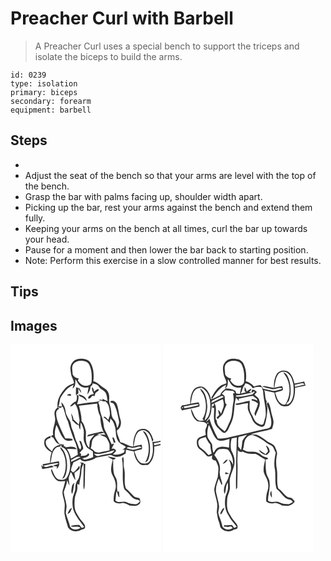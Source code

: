 # Preacher Curl with Barbell
> A Preacher Curl uses a special bench to support the triceps and isolate the biceps to build the arms.

``` 
id: 0239 
type: isolation 
primary: biceps 
secondary: forearm 
equipment: barbell 
``` 

## Steps

 - &nbsp;
 - Adjust the seat of the bench so that your arms are level with the top of the bench.
 - Grasp the bar with palms facing up, shoulder width apart.
 - Picking up the bar, rest your arms against the bench and extend them fully.
 - Keeping your arms on the bench at all times, curl the bar up towards your head.
 - Pause for a moment and then lower the bar back to starting position.
 - Note: Perform this exercise in a slow controlled manner for best results.

## Tips


## Images

<svg width="240" height="250pt" viewBox="0 0 180 250" xmlns="http://www.w3.org/2000/svg">
  <g fill="#FFF">
    <path d="M0 0h180v115.45c-3.16.87-6.41 1.45-9.7 1.4.89 7.74 1.44 16.53-3.34 23.2-2.04 3.14-6.34 3.11-9.59 2.41-5.38-2.66-6.71-9.14-8.68-14.25 2.81-1.1 5.74-1.93 8.74-2.35.91-1.81.4-3.74-.1-5.58-3.2.59-6.39 1.23-9.57 1.91 1.28-6 1.21-12.98 5.84-17.61 2.77-2.11 7.27-2.68 10.02-.23 3.95 2.88 5.48 7.79 6.46 12.36l1.41-2.07c-1.75-5-3.79-11.01-9.26-12.98-3.81-.92-8.7-.18-11 3.34-3.16 5.27-4.34 11.51-3.95 17.6-5.74-.39-10.13-4.51-15.69-5.4-.85-4.85-4.19-9.13-3.85-14.18 4.79-2.61 5.79-8.91 3.99-13.68-1.96-6.09-1.91-12.71-4.56-18.58-1.29-2.27-4.53-4.43-7.02-2.68-1.35 2.08 2.83 1.65 3.67 3.07 3.67 6.03 4.74 13.2 6.24 19.99.91 3.23-.59 6.4-1.88 9.28-1.11-3.57-1.33-7.68-4.15-10.45-2.7-2.62-2.88-6.54-3.2-10.05-.33-5.07-3.21-9.75-2.38-14.94.58-4.77-1.36-10.25-5.84-12.51-4.62-2.53-7.86-7.18-13.23-8.36.95-7.62.51-15.93-3.69-22.58-3.07-4.41-8.94-4.76-13.8-4.29-4.72.32-8.71 4.24-9.7 8.77-.77 2.99.03 6.06.42 9.03.45 4.07 3.43 7.34 3.55 11.49-3.6 1.37-7.45 2.63-10.11 5.58-5.67 6.32-10.78 14.29-9.56 23.2-1.54 1.72-3.27 3.5-3.65 5.89-.33 2.8.62 5.54.77 8.32.15 6.46-3.92 12.41-2.38 18.91-.55.33-1.65.97-2.2 1.29.02.33.05.98.06 1.3 2.78.17 3.42 3.21 4.89 5.03 1.12 2.27 3.56 3.23 5.67 4.33-4.46.66-8.65 3.45-9.74 8.05-2.98-3.07-7.51-5.63-7.55-10.45-.64-3.32 2.62-5.3 5.44-5.75.18-.94.35-1.87.52-2.81-3.3 1.39-8.16 3.09-7.73 7.58-.93 5.93 4.17 9.89 8.75 12.44-1.3 4.05-2.04 8.29-1.76 12.56-2.94.69-5.9 1.36-8.93 1.56.11 1.13.23 2.26.35 3.39-.76-.88-1.51-1.77-2.29-2.63.47 1.7.96 3.42 1.46 5.12 4.62-.63 9.17-1.64 13.75-2.46-.75-.57-1.5-1.13-2.26-1.69-3.26.07-7.77 3.63-10.21.21 5.46-1.29 10.98-2.53 16.54-3.22.6.17 1.79.5 2.39.67-2.45.97-5 1.63-7.53 2.35 1.59.63 3.28.94 4.98 1.09-.13.7-.4 2.11-.53 2.81 2.95-2.09 4.12-5.85 2.61-9.15-3.27.54-6.52 1.19-9.76 1.93 1.26-5.84 1.07-12.69 5.6-17.22 1.52-1.91 4.1-1.97 6.29-2.45.07-.46.21-1.38.27-1.84.71-.22 2.13-.65 2.84-.87-1.45.03-2.9.07-4.34.11-1.89-2.83-3.97-5.59-5.31-8.73-.92-4.88.01-9.85 1.61-14.48 3.28 5.59 4.64 12.45 9.39 17.07 2.67 2.78 6.94 2.24 10.25 1.15-.23-.37-.71-1.1-.95-1.47-2.56-.87-5.36-.37-8.02-.59-2.98-5.56-5.57-11.32-7.96-17.16-1.64-4.33-3.18-8.87-3.01-13.56.1-2.57 2.39-4.06 4.01-5.7l-2.08-.27c.37-.36.73-.72 1.1-1.08 1.28 2.5 3.28.16 4.89-.29 2.57 5.74 3.16 12.15 6.27 17.68 1.77 7.34 4.39 14.45 6.97 21.56 3.06 5.61 4.69 11.92 4.79 18.32-2.69 1.63-5.45 3.15-8.19 4.7-.87-4.11-2.34-8.09-4.85-11.49 3.93-.15 7.86.13 11.79.17-3.06-4.45-9.09-2.53-13.54-2.15-.1-.32-.31-.96-.41-1.28-1.43.77-2.15-.04-1.4-2.19l-3.44.53c.19.87.4 1.75.61 2.62 5.7 1.46 8.1 7.66 9.34 12.81 1.64 7.64 1.45 16.25-2.66 23.11-2.06 3.86-7.1 3.82-10.77 2.79-4.66-2.58-5.66-8.23-7.97-12.58-1.04 1.58-.09 3.54.42 5.14 1.55 3.77 3.83 7.67 7.58 9.58 2.74.67 5.6.07 8.38.01-.73 3.69-1.8 7.29-2.88 10.88-1.45 5.15 1.44 10.09 2.09 15.13.98 4.99-1.1 10.07.28 15.01.69 4.88 2.6 9.45 3.78 14.21 3.21 5.53 11.18 6.35 16.32 3.12 1.45-.64 3.98-.66 4.2-2.68.6-2.77-1.69-4.88-3.19-6.89-2.93-3.19-5.07-6.97-7.22-10.7-2.72-4.85-2.32-10.68-2.02-16.04.11-3.28 1.42-6.3 2.44-9.37 1.08-3.02.77-6.27.72-9.41.59.32 1.76.97 2.34 1.3.28-5.57 2.59-10.81 2.54-16.42-.14-3.63 1.79-6.8 2.9-10.13-1.69-.2-3.38-.41-5.07-.63.7.49 1.41.98 2.12 1.48-2.32 5.97-.81 12.59-3.46 18.48-2.44 3.07-3.87 6.84-3.69 10.8.13 3.99-2.13 7.42-2.97 11.21-.89 5.21-.71 10.65.79 15.74 2.73 7.53 8.07 13.59 12.78 19.91-1.01.39-2.02.77-3.02 1.16-.92-1.19-1.74-2.46-2.83-3.49-3.48.11-7.32-.28-10.4 1.63 3.85 1.42 8.28-.68 11.79 1.68-3.62 2.93-9.93 2.88-12.48-1.37-1.18-5.65-3.92-10.83-5.15-16.46.21-3.38 1.35-6.74.67-10.13-.62-5.07-2.77-9.83-3.13-14.93 1.61-4.6 3.59-9.1 4.2-14.01.82 2.21 1.61 4.44 2.69 6.54-.17-3.15-.92-6.25-.91-9.42.51-2.49 1.6-4.81 2.51-7.16 2.3 3.01 2.88 7.03 5.61 9.74-.54-2.9-1.1-5.79-1.33-8.73 2.22-2.09 6.46-3.45 6.4-6.92-.18-.32-.54-.97-.72-1.29-2.17 2.85-3.94 6.17-7.31 7.81-.85-.85-1.69-1.69-2.54-2.52.53-3.36 1.76-6.51 3.07-9.63 2.7-1.32 5.38-2.69 8.1-4 1.51 2.4 4.7 3.24 7.36 2.68 4.09-.91 8.25-1.99 11.72-4.44 5.29-.85 10.54-1.88 15.79-2.92 3.11-1.08 5.33 2.49 8.43 2.02 4.19.49 7.72-1.98 11.23-3.83.11-1.57.22-3.15.35-4.71 3.17.68 6.33 1.4 9.5 2.11.5 5.97 3 12.12 8.04 15.64 2.69 1.36 5.83.46 8.71.59 6.9-5.07 7.97-14.22 7.7-22.15 2.51-.52 5.02-1.04 7.5-1.7V250H0V0m158.74 103.83c1.62 2.91 3.89 5.45 4.96 8.65 3.4 9.38 3.07 20.38-2.15 29.05 4.08-1.26 4.64-5.96 5.4-9.51 1.25-8.42.43-17.52-3.94-24.97-.87-1.7-2.36-2.91-4.27-3.22m-99.13 19.39c.09 2.74 2.58 4.41 3.59 6.8 4.45 9.85 4.29 21.83-1.22 31.25 1.32-.71 2.9-1.35 3.38-2.93 2.89-6.71 3.1-14.34 1.78-21.44-1.21-5.05-2.73-10.85-7.53-13.68m56.82 10.95c1.77 1.82 4.3 2.48 6.28 4-1.4 6.1-3.63 13.14-.19 18.97 3.03 5.33 5.07 11.83 3.04 17.88-1.44 4.28-2.02 8.77-1.66 13.28 2.48 2.38 5.91 2.76 9.17 2.11 3.69-.89 6.83 1.42 9.97 2.94 3.54-.33 7.38 1.49 10.47-1.07 3.14-1.32 2.54-5.38 1.27-7.86-2.53-.74-5.43-.77-7.34-2.85-3.03-2.91-5.67-6.22-8.96-8.86-2.3-5.98-1.09-12.49-1.4-18.72.09-4.02-1.78-7.86-1.27-11.9.27-2.37-.02-4.75-.44-7.09-3.11 1.7-.48 5.29-.87 7.99.81 9.69-.83 19.6 1.6 29.1.31 1.97 2.24 2.95 3.48 4.3 3.72 3.22 6.08 8.59 11.36 9.53 1.44.44 5.06.58 3.95 2.92-1.36 1.28-2.84 2.95-4.89 2.85-3.54-.3-7.17-.54-10.33-2.32-4.32-2.37-10.03 1.64-13.75-2.08.26-3.77.69-7.53 1.16-11.28 1.85 2.23 1.44 5.55 3.76 7.46-.25-2.47-.56-4.93-.69-7.41l-1.5.87c-1.45-3.84-.29-8.01-.82-11.99-.05-3.11-1.91-5.69-3.2-8.37-1.85-5.91-1.18-12.17-1.5-18.26 1.09-.52 3.12-.33 2.78-2.1-3.13-.8-6.3-1.49-9.48-2.04m-28.79 8.92c.54 7.32-.24 14.65-.1 21.98.05 3.02-.49 6.14.56 9.05.69-1.99.98-4.09 1.02-6.2.23-8.22.28-16.45.6-24.67l-2.08-.16m-13.99 27.7c-.37 2.8-1.43 6.05.44 8.55 1.57-4.3 1.55-8.95 2.57-13.39-1.59 1.18-2.82 2.81-3.01 4.84m-5.35 32.35c3.72-.14 4.14-4.42 5.51-7.07-3.31.72-3.9 4.61-5.51 7.07z"/>
    <path d="M75.42 23.4c3.83-4.5 10.58-4.65 15.73-2.64 3.22 1.51 4.19 5.18 5.15 8.3 1.34 5.16 1.35 10.59.97 15.88-.5 4.21-5.77 5.23-9.17 4.32-3.26-.93-5.67-3.51-7.36-6.33l1.29-2.13c-3.23-.18-5.91-1.98-7.42-4.81-.01-4.19-1.81-8.8.81-12.59z"/>
    <path d="M77.8 41.72c2.38 2.5 3.18 6.3 6.25 8.18 2.81 2.02 6.4 2.27 9.7 1.55-.54 2.85-1.24 5.69-1.4 8.6 2.11-2.88 3.52-6.23 3.79-9.82.47-.31 1.42-.92 1.89-1.23.13-.56.41-1.66.55-2.22 2.87.54 5.98 1.28 7.65 3.94 2.01 3.48 6.78 4.07 8.3 7.92 1.42 2.87 1.32 6.2 2.02 9.27a53.66 53.66 0 0 0-3.76-1.6c-.95-.24-1.7-.76-2.27-1.54l.04 1.97c-1.56-.3-3.12-.59-4.68-.87l2.04 1.02c-3.27 2.25-7.32 1.95-11.05 2.53-5.73.46-11.35 1.82-17.08 2.33 1.09-3.35 2.23-6.75 1.8-10.33-.59-.31-1.75-.91-2.34-1.21.75 2.71.59 5.48-.6 8.03-3.03 1.09-5.46 3.29-7.26 5.91 2.51.57 4.04-1.78 5.79-3.04 4.47 5.36 4.23 12.46 5.6 18.9.3 2.08-.5 4.12-.8 6.15-2-2.19-4.16-4.22-6.34-6.22-.5-2.61-1.21-5.26-3.02-7.29.85 2.91 1.34 5.9 1.64 8.92 2.75 1.4 4.19 5.3 7.65 4.95.27 1.98.55 4.03 1.7 5.73.36-2.89.19-5.81.53-8.7 1.83 2.46 2.62 5.48 3.53 8.36.99 4.64-.59 9.47.49 14.12 1 2.77 2.09 5.64 3.95 7.95 2.14 1.58 4.51 2.83 6.69 4.35-.02 2.24.33 4.46.47 6.69-3.15 1.5-6.53 2.51-9.94 3.2-1.24-.19-2.28-1.11-3.42-1.59 3.12-.81 6.74-1.42 8.65-4.34l-1.32-1.92c-1.66 3.54-5.73 3.25-9.05 3.32 1.14-2.16.67-3.25-1.42-3.26 1.35-1.82 2.95-3.43 4.47-5.1.19-2.53-1.09-4.92-1.81-7.29-.29-1.42-1.32-2.33-2.8-2.53.45 3.42 3.76 7.37 1.14 10.55-1.67-1.1-1.93-3.33-2.72-5.02-1.14-3.76-3.33-7.13-4.08-11.02-.67-3.12-1.9-6.08-3.17-8.99-1.45-3.01-.88-6.6-2.6-9.51-2.11-3.64-4.73-7.27-5.15-11.58-.43-3.99-2.15-7.91-5.08-10.69.25 1.73.57 3.45.95 5.17-1.47-.13-2.94-.22-4.41-.27 1.29-3.16 1.46-6.6 2.26-9.86 3.94-6.4 8.6-12.97 15.85-15.83-.42 1.49-.82 2.98-1.17 4.48 3.91-2.44 3.42-7.23 3.35-11.22m.79 9.72c.16 3.06-.36 6.1-.05 9.16 1-.7 1.98-1.45 2.96-2.18-.08-1.9-.17-3.79-.24-5.69 1.13 1.88 2.27 3.77 3.69 5.44-.15-2.1-1.2-3.9-2.33-5.61-1.35-.36-2.69-.73-4.03-1.12m19.33-.3c-.64 3.05.62 5.77 2.17 8.28-2.97.08-7.14 1.88-6.86 5.3 2.34.95 3.67-1.95 5.01-3.28.65.13 1.97.39 2.63.52.63-1.61.54-3.79 2.2-4.76 1.07-1.05 3.91-1.8 2.41-3.67-2.08.25-3.6 1.78-5.17 3.01-.37-1.98-.63-4.11-2.39-5.4m-30.03 10c1.59.19 3.19.36 4.79.52-.07-.51-.22-1.54-.3-2.05-1.75-.19-3.54-.22-4.49 1.53m13.25-1.31c.92 1.41 2.13 2.57 3.79 3 2.74.85 4.47 3.27 6.62 5.02-.54-5.14-5.93-7.36-10.41-8.02z"/>
    <path d="M105.31 69.35c1.22-.7 2.46-2.75 4.05-1.78 1.33.95 2.83.82 4.36.57 4.44 3.03 5.18 9.04 5.53 14 .44 2.82-.95 5.47-1.83 8.08-1.83-.89-3.82-5.38-5.99-2.94 2.94 1.84 5.46 4.24 7.66 6.91.23-1.71.45-3.41.7-5.12 3.67 2.15 4.47 6.47 5.79 10.17 1.23 5.34.3 11.17 3.31 16.05 1.71 4.18 6.74 4.6 9.56 7.7-.62.57-1.87 1.71-2.49 2.29-.68.33-1.35.67-2.02 1l3-.04c-.12.78-.37 2.33-.49 3.11-4.05 2.15-8.91 3.75-13.48 2.38 1.14-1.47 3.06-2.43 3.77-4.2-1.05-2.04-3.17-3.33-5.44-2.23.79-2.24 1.92-4.33 3.14-6.36-.77.21-2.3.63-3.06.84-2.43-5.47-4.8-10.99-7.65-16.26-2.21-3.89-1.71-8.48-2.9-12.66-.95-4.73-3.49-9.06-3.66-13.96-.07-2.62-.86-5.15-1.86-7.55m16.95 42.85c.4 1.95 1.15 3.81 1.78 5.7.48-.07 1.44-.22 1.92-.29-.35-1.27-.67-2.56-1.14-3.78-.32-.86-1.68-3.76-2.56-1.63z"/>
    <path d="M82.08 73.51c7.31-.77 14.59-1.83 21.9-2.58.32 5.31 1.19 10.61 3.69 15.37.49 7.71 1.3 15.82 6.33 22.09-2.32-.45-4.68-.49-7.03-.3 2.57 1.55 5.75 1.99 8.1 3.88 1.43 2.18 2.6 4.54 3.58 6.95.52 2.61.01 5.32.24 7.97-3.98 1-8.07 1.44-12 2.66-1.94.65-3.85-.37-5.68-.87-1.2-1.83-3.09-2.95-4.93-4.03 1.06-2.9 1.07-6.01 1.64-9 1.55-3.82 5.01-6.85 9.23-7.21-1.1-.34-2.19-.67-3.28-1.01 2.84-.36 5.66-.89 8.45-1.55-1.25-1.21-2.69-1.59-4.31-1.11-4.93 1.23-9.98 2.06-14.8 3.67-.34.51-1.02 1.53-1.36 2.05 3.08-.52 6.13-1.31 9.08-2.37-2.14 2.47-4.59 4.85-5.77 7.95-.34 2.6-.39 5.23-.67 7.83-5.61-5.16-3.67-13.1-3.97-19.81-1.18-4.28-2.2-8.91-5.31-12.27.27-6.27-1.63-12.31-3.13-18.31zM172.15 118.56c2.63-.54 5.26-1.07 7.85-1.77v2.37c-2.54.65-5.1 1.2-7.65 1.78l-.2-2.38zM148.1 123.8c3.05-.12 6.92-3.1 9.32-.11-3.43 1.15-6.93 2.15-10.52 2.63-2.57-.33-5.03-1.17-7.51-1.88 2.18-2.89 5.86.53 8.71-.64zM100.15 130.89c8.39 1.72 16.52-2.18 24.57-3.99-1.04 1.35-1.97 3.17-3.8 3.56-4.78 1.28-9.81 1.43-14.5 3.09-2.44.95-5.01-.56-6.27-2.66zM72.97 138.47c3.49-1.41 7.16-5.31 11.08-3.3-3.77 1.97-7.54 3.93-11.41 5.68.08-.59.25-1.79.33-2.38zM73.24 142.31c.62.51.62.51 0 0z"/>
  </g>
  <g fill="#333">
    <path d="M72.19 26.01c.99-4.53 4.98-8.45 9.7-8.77 4.86-.47 10.73-.12 13.8 4.29 4.2 6.65 4.64 14.96 3.69 22.58 5.37 1.18 8.61 5.83 13.23 8.36 4.48 2.26 6.42 7.74 5.84 12.51-.83 5.19 2.05 9.87 2.38 14.94.32 3.51.5 7.43 3.2 10.05 2.82 2.77 3.04 6.88 4.15 10.45 1.29-2.88 2.79-6.05 1.88-9.28-1.5-6.79-2.57-13.96-6.24-19.99-.84-1.42-5.02-.99-3.67-3.07 2.49-1.75 5.73.41 7.02 2.68 2.65 5.87 2.6 12.49 4.56 18.58 1.8 4.77.8 11.07-3.99 13.68-.34 5.05 3 9.33 3.85 14.18 5.56.89 9.95 5.01 15.69 5.4-.39-6.09.79-12.33 3.95-17.6 2.3-3.52 7.19-4.26 11-3.34 5.47 1.97 7.51 7.98 9.26 12.98l-1.41 2.07c-.98-4.57-2.51-9.48-6.46-12.36-2.75-2.45-7.25-1.88-10.02.23-4.63 4.63-4.56 11.61-5.84 17.61 3.18-.68 6.37-1.32 9.57-1.91.5 1.84 1.01 3.77.1 5.58-3 .42-5.93 1.25-8.74 2.35 1.97 5.11 3.3 11.59 8.68 14.25 3.25.7 7.55.73 9.59-2.41 4.78-6.67 4.23-15.46 3.34-23.2 3.29.05 6.54-.53 9.7-1.4v1.34c-2.59.7-5.22 1.23-7.85 1.77l.2 2.38c2.55-.58 5.11-1.13 7.65-1.78v1.56c-2.48.66-4.99 1.18-7.5 1.7.27 7.93-.8 17.08-7.7 22.15-2.88-.13-6.02.77-8.71-.59-5.04-3.52-7.54-9.67-8.04-15.64-3.17-.71-6.33-1.43-9.5-2.11-.13 1.56-.24 3.14-.35 4.71-3.51 1.85-7.04 4.32-11.23 3.83-3.1.47-5.32-3.1-8.43-2.02-5.25 1.04-10.5 2.07-15.79 2.92-3.47 2.45-7.63 3.53-11.72 4.44-2.66.56-5.85-.28-7.36-2.68-2.72 1.31-5.4 2.68-8.1 4-1.31 3.12-2.54 6.27-3.07 9.63.85.83 1.69 1.67 2.54 2.52 3.37-1.64 5.14-4.96 7.31-7.81.18.32.54.97.72 1.29.06 3.47-4.18 4.83-6.4 6.92.23 2.94.79 5.83 1.33 8.73-2.73-2.71-3.31-6.73-5.61-9.74-.91 2.35-2 4.67-2.51 7.16-.01 3.17.74 6.27.91 9.42-1.08-2.1-1.87-4.33-2.69-6.54-.61 4.91-2.59 9.41-4.2 14.01.36 5.1 2.51 9.86 3.13 14.93.68 3.39-.46 6.75-.67 10.13 1.23 5.63 3.97 10.81 5.15 16.46 2.55 4.25 8.86 4.3 12.48 1.37-3.51-2.36-7.94-.26-11.79-1.68 3.08-1.91 6.92-1.52 10.4-1.63 1.09 1.03 1.91 2.3 2.83 3.49 1-.39 2.01-.77 3.02-1.16-4.71-6.32-10.05-12.38-12.78-19.91-1.5-5.09-1.68-10.53-.79-15.74.84-3.79 3.1-7.22 2.97-11.21-.18-3.96 1.25-7.73 3.69-10.8 2.65-5.89 1.14-12.51 3.46-18.48-.71-.5-1.42-.99-2.12-1.48 1.69.22 3.38.43 5.07.63-1.11 3.33-3.04 6.5-2.9 10.13.05 5.61-2.26 10.85-2.54 16.42-.58-.33-1.75-.98-2.34-1.3.05 3.14.36 6.39-.72 9.41-1.02 3.07-2.33 6.09-2.44 9.37-.3 5.36-.7 11.19 2.02 16.04 2.15 3.73 4.29 7.51 7.22 10.7 1.5 2.01 3.79 4.12 3.19 6.89-.22 2.02-2.75 2.04-4.2 2.68-5.14 3.23-13.11 2.41-16.32-3.12-1.18-4.76-3.09-9.33-3.78-14.21-1.38-4.94.7-10.02-.28-15.01-.65-5.04-3.54-9.98-2.09-15.13 1.08-3.59 2.15-7.19 2.88-10.88-2.78.06-5.64.66-8.38-.01-3.75-1.91-6.03-5.81-7.58-9.58-.51-1.6-1.46-3.56-.42-5.14 2.31 4.35 3.31 10 7.97 12.58 3.67 1.03 8.71 1.07 10.77-2.79 4.11-6.86 4.3-15.47 2.66-23.11-1.24-5.15-3.64-11.35-9.34-12.81-.21-.87-.42-1.75-.61-2.62l3.44-.53c-.75 2.15-.03 2.96 1.4 2.19.1.32.31.96.41 1.28 4.45-.38 10.48-2.3 13.54 2.15-3.93-.04-7.86-.32-11.79-.17 2.51 3.4 3.98 7.38 4.85 11.49 2.74-1.55 5.5-3.07 8.19-4.7-.1-6.4-1.73-12.71-4.79-18.32-2.58-7.11-5.2-14.22-6.97-21.56-3.11-5.53-3.7-11.94-6.27-17.68-1.61.45-3.61 2.79-4.89.29-.37.36-.73.72-1.1 1.08l2.08.27c-1.62 1.64-3.91 3.13-4.01 5.7-.17 4.69 1.37 9.23 3.01 13.56 2.39 5.84 4.98 11.6 7.96 17.16 2.66.22 5.46-.28 8.02.59.24.37.72 1.1.95 1.47-3.31 1.09-7.58 1.63-10.25-1.15-4.75-4.62-6.11-11.48-9.39-17.07-1.6 4.63-2.53 9.6-1.61 14.48 1.34 3.14 3.42 5.9 5.31 8.73 1.44-.04 2.89-.08 4.34-.11-.71.22-2.13.65-2.84.87-.06.46-.2 1.38-.27 1.84-2.19.48-4.77.54-6.29 2.45-4.53 4.53-4.34 11.38-5.6 17.22 3.24-.74 6.49-1.39 9.76-1.93 1.51 3.3.34 7.06-2.61 9.15.13-.7.4-2.11.53-2.81-1.7-.15-3.39-.46-4.98-1.09 2.53-.72 5.08-1.38 7.53-2.35-.6-.17-1.79-.5-2.39-.67-5.56.69-11.08 1.93-16.54 3.22 2.44 3.42 6.95-.14 10.21-.21.76.56 1.51 1.12 2.26 1.69-4.58.82-9.13 1.83-13.75 2.46-.5-1.7-.99-3.42-1.46-5.12.78.86 1.53 1.75 2.29 2.63-.12-1.13-.24-2.26-.35-3.39 3.03-.2 5.99-.87 8.93-1.56-.28-4.27.46-8.51 1.76-12.56-4.58-2.55-9.68-6.51-8.75-12.44-.43-4.49 4.43-6.19 7.73-7.58-.17.94-.34 1.87-.52 2.81-2.82.45-6.08 2.43-5.44 5.75.04 4.82 4.57 7.38 7.55 10.45 1.09-4.6 5.28-7.39 9.74-8.05-2.11-1.1-4.55-2.06-5.67-4.33-1.47-1.82-2.11-4.86-4.89-5.03-.01-.32-.04-.97-.06-1.3.55-.32 1.65-.96 2.2-1.29-1.54-6.5 2.53-12.45 2.38-18.91-.15-2.78-1.1-5.52-.77-8.32.38-2.39 2.11-4.17 3.65-5.89-1.22-8.91 3.89-16.88 9.56-23.2 2.66-2.95 6.51-4.21 10.11-5.58-.12-4.15-3.1-7.42-3.55-11.49-.39-2.97-1.19-6.04-.42-9.03m3.23-2.61c-2.62 3.79-.82 8.4-.81 12.59 1.51 2.83 4.19 4.63 7.42 4.81l-1.29 2.13c1.69 2.82 4.1 5.4 7.36 6.33 3.4.91 8.67-.11 9.17-4.32.38-5.29.37-10.72-.97-15.88-.96-3.12-1.93-6.79-5.15-8.3-5.15-2.01-11.9-1.86-15.73 2.64m2.38 18.32c.07 3.99.56 8.78-3.35 11.22.35-1.5.75-2.99 1.17-4.48-7.25 2.86-11.91 9.43-15.85 15.83-.8 3.26-.97 6.7-2.26 9.86 1.47.05 2.94.14 4.41.27-.38-1.72-.7-3.44-.95-5.17 2.93 2.78 4.65 6.7 5.08 10.69.42 4.31 3.04 7.94 5.15 11.58 1.72 2.91 1.15 6.5 2.6 9.51 1.27 2.91 2.5 5.87 3.17 8.99.75 3.89 2.94 7.26 4.08 11.02.79 1.69 1.05 3.92 2.72 5.02 2.62-3.18-.69-7.13-1.14-10.55 1.48.2 2.51 1.11 2.8 2.53.72 2.37 2 4.76 1.81 7.29-1.52 1.67-3.12 3.28-4.47 5.1 2.09.01 2.56 1.1 1.42 3.26 3.32-.07 7.39.22 9.05-3.32l1.32 1.92c-1.91 2.92-5.53 3.53-8.65 4.34 1.14.48 2.18 1.4 3.42 1.59 3.41-.69 6.79-1.7 9.94-3.2-.14-2.23-.49-4.45-.47-6.69-2.18-1.52-4.55-2.77-6.69-4.35-1.86-2.31-2.95-5.18-3.95-7.95-1.08-4.65.5-9.48-.49-14.12-.91-2.88-1.7-5.9-3.53-8.36-.34 2.89-.17 5.81-.53 8.7-1.15-1.7-1.43-3.75-1.7-5.73-3.46.35-4.9-3.55-7.65-4.95-.3-3.02-.79-6.01-1.64-8.92 1.81 2.03 2.52 4.68 3.02 7.29 2.18 2 4.34 4.03 6.34 6.22.3-2.03 1.1-4.07.8-6.15-1.37-6.44-1.13-13.54-5.6-18.9-1.75 1.26-3.28 3.61-5.79 3.04 1.8-2.62 4.23-4.82 7.26-5.91 1.19-2.55 1.35-5.32.6-8.03.59.3 1.75.9 2.34 1.21.43 3.58-.71 6.98-1.8 10.33 5.73-.51 11.35-1.87 17.08-2.33 3.73-.58 7.78-.28 11.05-2.53l-2.04-1.02c1.56.28 3.12.57 4.68.87l-.04-1.97c.57.78 1.32 1.3 2.27 1.54 1.27.48 2.52 1.02 3.76 1.6-.7-3.07-.6-6.4-2.02-9.27-1.52-3.85-6.29-4.44-8.3-7.92-1.67-2.66-4.78-3.4-7.65-3.94-.14.56-.42 1.66-.55 2.22-.47.31-1.42.92-1.89 1.23-.27 3.59-1.68 6.94-3.79 9.82.16-2.91.86-5.75 1.4-8.6-3.3.72-6.89.47-9.7-1.55-3.07-1.88-3.87-5.68-6.25-8.18m27.51 27.63c1 2.4 1.79 4.93 1.86 7.55.17 4.9 2.71 9.23 3.66 13.96 1.19 4.18.69 8.77 2.9 12.66 2.85 5.27 5.22 10.79 7.65 16.26.76-.21 2.29-.63 3.06-.84-1.22 2.03-2.35 4.12-3.14 6.36 2.27-1.1 4.39.19 5.44 2.23-.71 1.77-2.63 2.73-3.77 4.2 4.57 1.37 9.43-.23 13.48-2.38.12-.78.37-2.33.49-3.11l-3 .04c.67-.33 1.34-.67 2.02-1 .62-.58 1.87-1.72 2.49-2.29-2.82-3.1-7.85-3.52-9.56-7.7-3.01-4.88-2.08-10.71-3.31-16.05-1.32-3.7-2.12-8.02-5.79-10.17-.25 1.71-.47 3.41-.7 5.12-2.2-2.67-4.72-5.07-7.66-6.91 2.17-2.44 4.16 2.05 5.99 2.94.88-2.61 2.27-5.26 1.83-8.08-.35-4.96-1.09-10.97-5.53-14-1.53.25-3.03.38-4.36-.57-1.59-.97-2.83 1.08-4.05 1.78m-23.23 4.16c1.5 6 3.4 12.04 3.13 18.31 3.11 3.36 4.13 7.99 5.31 12.27.3 6.71-1.64 14.65 3.97 19.81.28-2.6.33-5.23.67-7.83 1.18-3.1 3.63-5.48 5.77-7.95-2.95 1.06-6 1.85-9.08 2.37.34-.52 1.02-1.54 1.36-2.05 4.82-1.61 9.87-2.44 14.8-3.67 1.62-.48 3.06-.1 4.31 1.11-2.79.66-5.61 1.19-8.45 1.55 1.09.34 2.18.67 3.28 1.01-4.22.36-7.68 3.39-9.23 7.21-.57 2.99-.58 6.1-1.64 9 1.84 1.08 3.73 2.2 4.93 4.03 1.83.5 3.74 1.52 5.68.87 3.93-1.22 8.02-1.66 12-2.66-.23-2.65.28-5.36-.24-7.97-.98-2.41-2.15-4.77-3.58-6.95-2.35-1.89-5.53-2.33-8.1-3.88 2.35-.19 4.71-.15 7.03.3-5.03-6.27-5.84-14.38-6.33-22.09-2.5-4.76-3.37-10.06-3.69-15.37-7.31.75-14.59 1.81-21.9 2.58m66.02 50.29c-2.85 1.17-6.53-2.25-8.71.64 2.48.71 4.94 1.55 7.51 1.88 3.59-.48 7.09-1.48 10.52-2.63-2.4-2.99-6.27-.01-9.32.11m-47.95 7.09c1.26 2.1 3.83 3.61 6.27 2.66 4.69-1.66 9.72-1.81 14.5-3.09 1.83-.39 2.76-2.21 3.8-3.56-8.05 1.81-16.18 5.71-24.57 3.99m-27.18 7.58c-.08.59-.25 1.79-.33 2.38 3.87-1.75 7.64-3.71 11.41-5.68-3.92-2.01-7.59 1.89-11.08 3.3m.27 3.84c.62.51.62.51 0 0z"/>
    <path d="M78.59 51.44c1.34.39 2.68.76 4.03 1.12 1.13 1.71 2.18 3.51 2.33 5.61-1.42-1.67-2.56-3.56-3.69-5.44.07 1.9.16 3.79.24 5.69-.98.73-1.96 1.48-2.96 2.18-.31-3.06.21-6.1.05-9.16zM97.92 51.14c1.76 1.29 2.02 3.42 2.39 5.4 1.57-1.23 3.09-2.76 5.17-3.01 1.5 1.87-1.34 2.62-2.41 3.67-1.66.97-1.57 3.15-2.2 4.76-.66-.13-1.98-.39-2.63-.52-1.34 1.33-2.67 4.23-5.01 3.28-.28-3.42 3.89-5.22 6.86-5.3-1.55-2.51-2.81-5.23-2.17-8.28zM67.89 61.14c.95-1.75 2.74-1.72 4.49-1.53.08.51.23 1.54.3 2.05-1.6-.16-3.2-.33-4.79-.52zM81.14 59.83c4.48.66 9.87 2.88 10.41 8.02-2.15-1.75-3.88-4.17-6.62-5.02-1.66-.43-2.87-1.59-3.79-3zM158.74 103.83c1.91.31 3.4 1.52 4.27 3.22 4.37 7.45 5.19 16.55 3.94 24.97-.76 3.55-1.32 8.25-5.4 9.51 5.22-8.67 5.55-19.67 2.15-29.05-1.07-3.2-3.34-5.74-4.96-8.65zM122.26 112.2c.88-2.13 2.24.77 2.56 1.63.47 1.22.79 2.51 1.14 3.78-.48.07-1.44.22-1.92.29-.63-1.89-1.38-3.75-1.78-5.7zM59.61 123.22c4.8 2.83 6.32 8.63 7.53 13.68 1.32 7.1 1.11 14.73-1.78 21.44-.48 1.58-2.06 2.22-3.38 2.93 5.51-9.42 5.67-21.4 1.22-31.25-1.01-2.39-3.5-4.06-3.59-6.8zM116.43 134.17c3.18.55 6.35 1.24 9.48 2.04.34 1.77-1.69 1.58-2.78 2.1.32 6.09-.35 12.35 1.5 18.26 1.29 2.68 3.15 5.26 3.2 8.37.53 3.98-.63 8.15.82 11.99l1.5-.87c.13 2.48.44 4.94.69 7.41-2.32-1.91-1.91-5.23-3.76-7.46-.47 3.75-.9 7.51-1.16 11.28 3.72 3.72 9.43-.29 13.75 2.08 3.16 1.78 6.79 2.02 10.33 2.32 2.05.1 3.53-1.57 4.89-2.85 1.11-2.34-2.51-2.48-3.95-2.92-5.28-.94-7.64-6.31-11.36-9.53-1.24-1.35-3.17-2.33-3.48-4.3-2.43-9.5-.79-19.41-1.6-29.1.39-2.7-2.24-6.29.87-7.99.42 2.34.71 4.72.44 7.09-.51 4.04 1.36 7.88 1.27 11.9.31 6.23-.9 12.74 1.4 18.72 3.29 2.64 5.93 5.95 8.96 8.86 1.91 2.08 4.81 2.11 7.34 2.85 1.27 2.48 1.87 6.54-1.27 7.86-3.09 2.56-6.93.74-10.47 1.07-3.14-1.52-6.28-3.83-9.97-2.94-3.26.65-6.69.27-9.17-2.11-.36-4.51.22-9 1.66-13.28 2.03-6.05-.01-12.55-3.04-17.88-3.44-5.83-1.21-12.87.19-18.97-1.98-1.52-4.51-2.18-6.28-4zM87.64 143.09l2.08.16c-.32 8.22-.37 16.45-.6 24.67-.04 2.11-.33 4.21-1.02 6.2-1.05-2.91-.51-6.03-.56-9.05-.14-7.33.64-14.66.1-21.98zM73.65 170.79c.19-2.03 1.42-3.66 3.01-4.84-1.02 4.44-1 9.09-2.57 13.39-1.87-2.5-.81-5.75-.44-8.55zM68.3 203.14c1.61-2.46 2.2-6.35 5.51-7.07-1.37 2.65-1.79 6.93-5.51 7.07z"/>
  </g>
</svg>

<svg width="240" height="250pt" viewBox="0 0 180 250" xmlns="http://www.w3.org/2000/svg">
  <g fill="#FFF">
    <path d="M0 0h180v250H0V0m74.33 21.48C70.64 25.9 72.05 31.93 73 37.06c.88 3.25 3.34 5.96 3.08 9.5-2.85 1.21-6 1.98-8.37 4.06-4.25 3.45-6.79 8.42-9.64 12.98.02.33.05.98.06 1.31.27-.01.81-.04 1.07-.06 4.46-6.44 8.91-13.55 16.57-16.51l-1.44 4.59c4.11-2.35 3.47-7.28 3.45-11.29 2.41 2.8 3.46 6.83 6.9 8.65 2.71 1.76 6.02 1.7 9.09 1.22-.5 2.6-1.04 5.2-1.56 7.8-1.5-.17-2.99-.37-4.47-.58-.26-1.34-.25-3.08-1.85-3.56-3.17-1.86-6.88-2.45-10.51-2.46-2.54 2.34-5.8 4.38-6.67 7.97-3.77 1.61-7.2 4.07-11.2 5.09-.93-5.76-3.75-11.48-8.85-14.63-4.42-1.82-10.03-.09-12.51 4.06-2.84 4.8-3.76 10.57-3.41 16.09-3.36.66-6.68 1.57-10.12 1.77-.51.98-1.01 1.97-1.51 2.95.55 1.01 1.1 2.03 1.66 3.04 6.86-1.62 13.92-2.51 20.66-4.57 1.21-1.62-.21-3.4-.61-5.04-3.18.56-6.35 1.13-9.54 1.63 1.19-5.39 1.06-11.53 4.87-15.94 1.79-2.52 5.09-2.75 7.81-3.57 7.17 3.64 10.62 11.62 10.78 19.36.33 7.15-.31 15.77-6.74 20.27.88-6.09 3.72-11.88 3.06-18.19-.57-7.25-1.77-16.06-8.45-20.34.49 3.3 3.48 5.37 4.46 8.47 3.4 9 3.7 19.96-1.7 28.26.51.46 1.53 1.37 2.04 1.83-2.81.01-6.1.96-8.36-1.28-4.27-3.22-4.63-9-7.69-13.03.64 5.65 2.79 11.82 7.72 15.1 3.75.76 8.16.07 11.21 2.88 1.13 1.77.01 3.74-.69 5.43-1.37 2.58-.54 5.55-.26 8.28-3.59 1.92-8.94 1.88-10.55 6.29-.6 3.85-.13 8.4 3.31 10.83 2.96 2.04 5.52 4.55 7.85 7.28 1.73 2.39 4.87 1.07 7.03.08-.07 1.32-.3 2.66-.15 3.98.82 1.7 2.85 1.82 4.44 2.29 1.8 3.54 3.77 7.42 3.16 11.51-.32 2.7-.32 5.43-.69 8.12-1.56 4.97-3.66 9.86-4.28 15.06.38 5.79 2.84 11.2 3.55 16.93.46 3.6-.37 7.19-.47 10.78.97 3.44.82 7.14 2.36 10.41 1.04 2.22 1.24 4.69 1.94 7.01 3.31 5.36 11.43 6.64 16.39 2.91 1.59-.36 4.08-.42 4.22-2.56.57-2.98-2.02-5.13-3.59-7.3-2.73-2.79-4.44-6.33-6.49-9.61-3.27-5.24-2.64-11.76-2.27-17.65.24-3.81 2.33-7.15 3-10.85.5-4.04-.34-8.1.03-12.13 1.17-7.53 6-14.2 5.75-21.99.13-4.72-1.84-9.08-4.04-13.12-1.02-4.66-.71-9.66.59-14.26 2.06-.38 4.09-.85 6.13-1.29-.2 13.27-1 26.53-.73 39.8-.26 7.64-.47 15.31-.18 22.95.51-.83 1-1.67 1.5-2.5-.16-10.53.83-21.07.1-31.59 0-4.51.5-9.01.38-13.52 1.26 2.56 3.65 3 6.08 1.96 4.64 3 10.14 2.9 15.43 2.88 4.02 1.87 7.44 4.82 11.45 6.72-.57 3.96-2.03 7.85-1.82 11.93-.61 4.24 2.32 7.69 3.81 11.39 1.73 4.31 2.52 9.23.97 13.72-1.42 4.26-2 8.74-1.67 13.22 2.48 2.35 5.89 2.77 9.13 2.13 3.75-.88 6.95 1.46 10.17 2.96 2.3-.12 4.58.33 6.88.35 3.18-.94 6.51-2.33 8.01-5.52-.81-.95-1.6-1.91-2.45-2.8-1.69-2.17-4.95-1.21-6.98-2.9-3.81-2.74-6.15-7.08-10.21-9.55-2.55-7.47-.51-15.43-1.78-23.06-1.35-6.23-1.08-12.76.35-18.95-.22-2.92-1.51-5.67-2.73-8.31-2.36-3.95-7.41-4.35-10.53-7.41-3.02-2.73-6.59-4.73-10.21-6.53-2.55-1.29-5.53-.49-8.25-.83 8.29-3 17.2-3.83 25.56-6.62.77-3.01 2.15-6.02 1.69-9.19-.29-3.49-1.86-6.68-2.47-10.09-.85-4.48-1.4-9.21-4.09-13.05-.51.83-1.02 1.67-1.51 2.51 1.62 4.09 3.2 8.22 4.04 12.56.89 4.71 2.49 9.68.67 14.39-1.38 1.99-3.97 2.38-6.15 2.96-14.38 3.18-28.66 6.81-43.07 9.84-4.6 1.27-9.36 2.14-14.13 1.46-4.03-7.51-7.65-15.31-10.12-23.48a34.772 34.772 0 0 1-4.03 4.02c1.2-2.78 3.84-4.66 4.74-7.61 1.89-4.34 1.62-9.14 2.17-13.74.65-.31 1.96-.92 2.61-1.22-.06.74-.2 2.22-.26 2.96-.6.27-1.79.8-2.39 1.06.17.3.5.9.66 1.2.55.12 1.64.37 2.19.5.05 6.05-1.07 12.26.75 18.19 1.64 4.25 5.43 6.97 8.5 10.13 1.12 1.17 3.09 2.04 4.53.89 3.43-2.36 3.98-6.83 6.06-10.18 5.34-9.69 3.28-21.24 6.35-31.54 1.25 1.39 2.48 2.8 3.72 4.19-.16-1-.33-2-.5-2.99 5.67-1.22 11.32-2.6 17.08-3.3 1.63 1.22 3.25 2.44 4.84 3.7.16.71.33 1.42.5 2.13-2.06-1.3-4.38-2.02-6.83-2.03l.04 1.67c2.81.59 5.37 1.87 7.6 3.67-.66 3.96-2.77 7.4-4.03 11.15-.66 1.47.59 2.74 1.04 4.06 1.53-6.32 6.91-12.15 4.51-19.01-.52-3.25-3.85-4.54-5.81-6.79.89-1.16 1.89-2.22 2.86-3.32-1.52-1.5-3.25-2.72-5.48-2.66-.61 1.18-1.18 2.48-.45 3.75 1.09-.8 2.21-2.39 3.5-1.06-.95.91-1.88 1.84-2.79 2.79-6.6 1.13-13.26 3.59-19.99 2.76l.37-1.45c6.25.08 12.15-2.29 18.27-3.15-.88-.45-1.78-.87-2.68-1.28 1.14-.87 3-1.64 2.36-3.51-1.96.85-3.7 2.08-5.36 3.4-.42-1.98-.85-4.02-2.36-5.48-.07 1.63-.11 3.25-.13 4.88.6.48 1.21.97 1.82 1.45-2.22.4-4.42.9-6.61 1.44 2.62-2.94 1.89-7.52 4.89-10.08.18-.49.52-1.49.69-1.99 3.92.4 7.27 2.57 9.18 6.02 3.12-2.3 7.01-2.13 10.65-1.57.49 1.56 1 3.13 1.63 4.65.36 10.14 3.94 19.95 3.04 30.16-.97 3.13-1.83 6.3-2.66 9.46-2.12 1.91-4.82-.01-6.89-.98-4.33-2.31-5.2-7.53-7.67-11.35-2.8-4.72-2.08-10.33-1.8-15.55-5.75.81-11.26 2.81-17.04 3.4.01.22.04.67.06.89 1.2 1.17 2.92.59 4.38.35 3.46-.86 6.99-1.36 10.51-1.87-.2 2.59-.59 5.24-.05 7.81 1.03 3.71 3.43 6.83 4.63 10.48 1.53 4.34 4.83 7.98 9.26 9.43 2.18 1.3 5.6.97 6.34-1.84 1.79-5.93 2.64-12.12 3.01-18.29.18-2.12-.27-4.21-1.06-6.16.07-1.19.15-2.37.25-3.55-2.49-3.94-1.31-8.94-2.91-13.22 4.02 1.11 8.11 1.93 12.19 2.81.68 5.4 2.62 10.96 6.89 14.57 2.69 2.55 6.74 1.76 10.03 1.25 7.18-4.53 7.86-14 7.85-21.67 4.2-.75 8.35-1.71 12.52-2.61-.39-1.71-.9-3.39-1.57-5.01-3.89.85-7.77 1.7-11.67 2.48-1.28-5.6-3.21-12.06-8.73-14.86-4.25-1.59-10.08-.67-12.52 3.53-2.81 5-3.84 10.92-3.31 16.61-3.74-.71-7.48-1.44-11.21-2.2-1-.38-1.94.27-2.84.57 3.85 1.55 7.96 2.3 12.02 3.08 4.19.76 8.45-3.18 12.33-.5-3.64 1.16-7.35 2.6-11.2 2.68-4.06-.72-8.06-1.74-12.08-2.66-.89-1.54-2-2.94-3.17-4.28-2.69.26-5.36.73-7.9 1.68-2.55-3.09-5.92-5.35-9.82-6.35 1.12-7.42.47-15.34-3.18-22-1.86-2.57-4.68-4.77-7.99-4.76-4.89-.86-10.72-.25-13.82 4.1z"/>
    <path d="M75.43 23.4c3.82-4.5 10.58-4.66 15.72-2.63 3.25 1.53 4.22 5.23 5.18 8.37 1.29 5.11 1.32 10.48.95 15.71-.27 3.57-4.32 4.95-7.36 4.69-4.11-.19-7.24-3.36-9.25-6.67.46-.68.92-1.35 1.38-2.02-3.21-.28-5.92-2.01-7.45-4.85-.02-4.19-1.78-8.82.83-12.6zM137.61 36.59c2.2-4.14 8.49-5.32 12-2.21 4.18 3.03 5.64 8.29 6.74 13.08.8 6.55.91 13.57-2 19.66-1.33 2.27-3.34 5.17-6.32 4.72.36-2.16 2.98-3.04 3.4-5.25 2.64-8.06 2.34-17.01-.37-25.01-1.22-3.3-2.91-7-6.56-8.14 1.28 2.73 3.37 4.98 4.58 7.74 4.26 9.77 3.66 21.64-2.25 30.62-2.11.98-4.5-.06-6.03-1.6-3.61-3.24-4.63-8.17-6.25-12.52 2.73-1.23 5.8-1.44 8.54-2.59 1.91-1.33.34-3.52-.2-5.14-3.09.65-6.19 1.25-9.24 2.06.93-5.21 1.14-10.77 3.96-15.42zM158.03 48.37c3.29-.7 6.54-1.65 9.88-2.1l2.16 1.64c-3.84 1.13-7.8 1.79-11.65 2.9-.1-.61-.29-1.83-.39-2.44zM70.56 59.05c1.39-1.38 2.8-2.73 4.24-4.06 3.08.31 6.17.52 9.26.79.72.7 1.45 1.4 2.18 2.1-.56.26-1.68.77-2.24 1.03.64 3.29 1.32 6.69.48 10.02-1.77 8-.77 16.61-4.59 24.11-1.99 3.67-3.01 8-5.86 11.12-4.23-3.07-9.95-7.11-9.56-13.01-.43-.6-.86-1.19-1.3-1.78-.52-6.31 1.98-13.31-1.49-19.05 3.34-1.6 6.67-3.2 10.06-4.69 1.04 3.08 1.83 6.49.72 9.67-.94 2.63-2.01 5.22-2.85 7.88-.92-1.73-1.59-3.8-3.57-4.6.35 1.99.85 3.95 1.42 5.9-1.1 1.16-2.19 2.33-3.26 3.52.57.47 1.15.93 1.73 1.4 2.02-2.93 5.77-4.61 6.61-8.31 1.03-3.13 2.36-6.15 3.86-9.09-.39-.36-1.17-1.09-1.56-1.45-.48-2.53-.85-5.09-.71-7.67-.2-1.92-2.24-2.76-3.57-3.83z"/>
    <path d="M70.04 61.93c1.11-.87 2.02.73 2.99.97-4.93 2.5-9.98 4.77-14.93 7.25l.32-2.38c3.87-1.95 7.71-3.97 11.62-5.84zM24.89 74.34c5.52-.74 10.94-2.09 16.46-2.81.49.25 1.47.74 1.95.99-5.72 1.9-11.72 2.75-17.59 4.07-.2-.56-.61-1.69-.82-2.25zM23.16 75.16c3.19.46-1.7 2.92 0 0zM53.1 94c2.86-1.62.3 3.35 0 0zM55.07 96.65c3.47 5.75 4.97 12.7 9.83 17.55 4.69 2.87 10.11.42 14.87-.92-.08 3.52-.3 7.03-.58 10.53-4.06-1.03-8.43-1.91-12.46-.22-3.2.84-4.37 4.12-6.08 6.56-1.44-3.25-1.41-6.8-1.73-10.27-1.62-2.87-3.8-5.39-5.3-8.33-1.06-4.98-.27-10.16 1.45-14.9zM90.87 110.89c3.31-1.06 6.8-1.52 10.07-2.75-2.17 2.45-4.65 4.86-5.78 8-.25 3.53-.67 7.05-1.54 10.5a77.045 77.045 0 0 0-3.37-4.27c.27-3.77-.62-7.94.62-11.48z"/>
    <path d="M100.11 112.13c2.13-2.66 6.09-4.58 9.34-2.87 5.41 1.87 10.23 5.09 14.64 8.68 2.29 1.86 5.29 2.58 7.55 4.47 1.58 2.35 2.29 5.15 3.67 7.62-1.29 5.55-2.13 11.31-1.52 17 2.14 8.71-.25 17.86 2.62 26.47 5.61 3.77 8.35 11.67 15.64 12.67 1.78.03 2.78 1.58 3.87 2.74-1.66.93-3.28 1.96-5.05 2.71-3.83-.01-7.79-.47-11.24-2.26-4.32-2.27-9.85 1.5-13.68-1.97-.02-7.26 2.93-14.19 1.94-21.49.34-4.79-3.84-8.2-4.04-12.85-.96-4.89-.37-9.88-.78-14.81.71-.18 2.14-.54 2.86-.73-.08-.41-.22-1.25-.29-1.66-1.75-.48-3.53-.87-5.2-1.57-2.61-1.39-4.51-3.95-7.45-4.74-3.21-1.27-6.7-.7-10.05-.93-2.62-.12-4.88-1.58-7.17-2.68 2.27-4.4.63-10.1 4.34-13.8m23.35 9.01c.86 2.27 2.05 4.43 2.55 6.82-.43 1.53-1.9 2.49-2.86 3.69-2.73-1.74-5.31-3.7-7.99-5.51 1.35 4.02 5.35 5.98 9.33 6.4 1.24-1.15 2.59-2.22 3.52-3.65.03-3.17-1.5-6.48-4.55-7.75m7.27 62.78c-.13-2.73-.41-5.45-.68-8.16-2.44 2.31-1.16 5.91.68 8.16zM42.66 115.47c1.6-3.13 5.51-3.33 8.46-4.41 1.71 3.09 2.99 6.57 5.62 9.03.14 3.65.79 7.24 1.69 10.77l-3.63 1.89c-2.89-2.66-5.35-5.81-8.68-7.97-2.99-1.93-4.48-5.92-3.46-9.31zM67.43 125.67c3.36-.73 7.01-.61 10.32.29 4.49 5.12 6.86 11.86 6.22 18.68-.67-2.91-2.44-5.37-5.12-6.73 2.75 4.63 3.85 10.52 1.65 15.6-1.56 3.58-1.97 7.62-4.13 10.95-2.61 4.41-4.46 10.1-2.42 15.07 2.1-4.45.83-9.83 3.85-13.95.2 3.1.47 6.27-.15 9.35-.82 3.37-2.77 6.42-3.01 9.94-.83 6.92-.04 14.41 4.04 20.25 2.43 5.17 6.59 9.13 9.82 13.77-1.04.43-2.07.85-3.11 1.26-.91-1.23-1.67-2.61-2.83-3.64-2.99.1-5.98.7-8.98.22-.21.44-.62 1.33-.83 1.77 2.94.27 5.93.87 8.81-.18l2.17 1.77c-4.1 3.54-12.63 2.02-12.94-4.13-1.07-4.79-3.54-9.14-4.52-13.96.2-2.69 1.19-5.3.98-8.03-.44-5.48-2.38-10.66-3.42-16.03-1.3-5.85 1.15-11.61 3.06-17.03 1.28 2.58 2.3 5.27 3.5 7.9.19-.43.56-1.28.75-1.71-1.06-5.31-4-10.54-2.86-16.07.82-6.84-2.53-13.22-6.71-18.4 1.7-2.47 3.02-5.63 5.86-6.96m8.37 12.8c-1.47 1.46-2.95 2.91-4.2 4.57 2.93-.13 4.55-2.66 6.26-4.66-.51.02-1.55.07-2.06.09m-1.06 14.85c-.01.59-.04 1.79-.06 2.38 1.52-.12 3.03-.34 4.52-.67-1.29-1.04-2.88-1.42-4.46-1.71m-4.03 45.19c-.72 1.71-2.91 3.61-1.16 5.41 1.92-2.36 3.2-5.15 4.29-7.97-1.27.54-2.56 1.22-3.13 2.56z"/>
  </g>
  <g fill="#333">
    <path d="M74.33 21.48c3.1-4.35 8.93-4.96 13.82-4.1 3.31-.01 6.13 2.19 7.99 4.76 3.65 6.66 4.3 14.58 3.18 22 3.9 1 7.27 3.26 9.82 6.35 2.54-.95 5.21-1.42 7.9-1.68 1.17 1.34 2.28 2.74 3.17 4.28 4.02.92 8.02 1.94 12.08 2.66 3.85-.08 7.56-1.52 11.2-2.68-3.88-2.68-8.14 1.26-12.33.5-4.06-.78-8.17-1.53-12.02-3.08.9-.3 1.84-.95 2.84-.57 3.73.76 7.47 1.49 11.21 2.2-.53-5.69.5-11.61 3.31-16.61 2.44-4.2 8.27-5.12 12.52-3.53 5.52 2.8 7.45 9.26 8.73 14.86 3.9-.78 7.78-1.63 11.67-2.48.67 1.62 1.18 3.3 1.57 5.01-4.17.9-8.32 1.86-12.52 2.61.01 7.67-.67 17.14-7.85 21.67-3.29.51-7.34 1.3-10.03-1.25-4.27-3.61-6.21-9.17-6.89-14.57-4.08-.88-8.17-1.7-12.19-2.81 1.6 4.28.42 9.28 2.91 13.22-.1 1.18-.18 2.36-.25 3.55.79 1.95 1.24 4.04 1.06 6.16-.37 6.17-1.22 12.36-3.01 18.29-.74 2.81-4.16 3.14-6.34 1.84-4.43-1.45-7.73-5.09-9.26-9.43-1.2-3.65-3.6-6.77-4.63-10.48-.54-2.57-.15-5.22.05-7.81-3.52.51-7.05 1.01-10.51 1.87-1.46.24-3.18.82-4.38-.35-.02-.22-.05-.67-.06-.89 5.78-.59 11.29-2.59 17.04-3.4-.28 5.22-1 10.83 1.8 15.55 2.47 3.82 3.34 9.04 7.67 11.35 2.07.97 4.77 2.89 6.89.98.83-3.16 1.69-6.33 2.66-9.46.9-10.21-2.68-20.02-3.04-30.16-.63-1.52-1.14-3.09-1.63-4.65-3.64-.56-7.53-.73-10.65 1.57-1.91-3.45-5.26-5.62-9.18-6.02-.17.5-.51 1.5-.69 1.99-3 2.56-2.27 7.14-4.89 10.08 2.19-.54 4.39-1.04 6.61-1.44-.61-.48-1.22-.97-1.82-1.45.02-1.63.06-3.25.13-4.88 1.51 1.46 1.94 3.5 2.36 5.48 1.66-1.32 3.4-2.55 5.36-3.4.64 1.87-1.22 2.64-2.36 3.51.9.41 1.8.83 2.68 1.28-6.12.86-12.02 3.23-18.27 3.15l-.37 1.45c6.73.83 13.39-1.63 19.99-2.76.91-.95 1.84-1.88 2.79-2.79-1.29-1.33-2.41.26-3.5 1.06-.73-1.27-.16-2.57.45-3.75 2.23-.06 3.96 1.16 5.48 2.66-.97 1.1-1.97 2.16-2.86 3.32 1.96 2.25 5.29 3.54 5.81 6.79 2.4 6.86-2.98 12.69-4.51 19.01-.45-1.32-1.7-2.59-1.04-4.06 1.26-3.75 3.37-7.19 4.03-11.15-2.23-1.8-4.79-3.08-7.6-3.67l-.04-1.67c2.45.01 4.77.73 6.83 2.03-.17-.71-.34-1.42-.5-2.13-1.59-1.26-3.21-2.48-4.84-3.7-5.76.7-11.41 2.08-17.08 3.3.17.99.34 1.99.5 2.99-1.24-1.39-2.47-2.8-3.72-4.19-3.07 10.3-1.01 21.85-6.35 31.54-2.08 3.35-2.63 7.82-6.06 10.18-1.44 1.15-3.41.28-4.53-.89-3.07-3.16-6.86-5.88-8.5-10.13-1.82-5.93-.7-12.14-.75-18.19-.55-.13-1.64-.38-2.19-.5-.16-.3-.49-.9-.66-1.2.6-.26 1.79-.79 2.39-1.06.06-.74.2-2.22.26-2.96-.65.3-1.96.91-2.61 1.22-.55 4.6-.28 9.4-2.17 13.74-.9 2.95-3.54 4.83-4.74 7.61 1.45-1.23 2.8-2.57 4.03-4.02 2.47 8.17 6.09 15.97 10.12 23.48 4.77.68 9.53-.19 14.13-1.46 14.41-3.03 28.69-6.66 43.07-9.84 2.18-.58 4.77-.97 6.15-2.96 1.82-4.71.22-9.68-.67-14.39-.84-4.34-2.42-8.47-4.04-12.56.49-.84 1-1.68 1.51-2.51 2.69 3.84 3.24 8.57 4.09 13.05.61 3.41 2.18 6.6 2.47 10.09.46 3.17-.92 6.18-1.69 9.19-8.36 2.79-17.27 3.62-25.56 6.62 2.72.34 5.7-.46 8.25.83 3.62 1.8 7.19 3.8 10.21 6.53 3.12 3.06 8.17 3.46 10.53 7.41 1.22 2.64 2.51 5.39 2.73 8.31-1.43 6.19-1.7 12.72-.35 18.95 1.27 7.63-.77 15.59 1.78 23.06 4.06 2.47 6.4 6.81 10.21 9.55 2.03 1.69 5.29.73 6.98 2.9.85.89 1.64 1.85 2.45 2.8-1.5 3.19-4.83 4.58-8.01 5.52-2.3-.02-4.58-.47-6.88-.35-3.22-1.5-6.42-3.84-10.17-2.96-3.24.64-6.65.22-9.13-2.13-.33-4.48.25-8.96 1.67-13.22 1.55-4.49.76-9.41-.97-13.72-1.49-3.7-4.42-7.15-3.81-11.39-.21-4.08 1.25-7.97 1.82-11.93-4.01-1.9-7.43-4.85-11.45-6.72-5.29.02-10.79.12-15.43-2.88-2.43 1.04-4.82.6-6.08-1.96.12 4.51-.38 9.01-.38 13.52.73 10.52-.26 21.06-.1 31.59-.5.83-.99 1.67-1.5 2.5-.29-7.64-.08-15.31.18-22.95-.27-13.27.53-26.53.73-39.8-2.04.44-4.07.91-6.13 1.29-1.3 4.6-1.61 9.6-.59 14.26 2.2 4.04 4.17 8.4 4.04 13.12.25 7.79-4.58 14.46-5.75 21.99-.37 4.03.47 8.09-.03 12.13-.67 3.7-2.76 7.04-3 10.85-.37 5.89-1 12.41 2.27 17.65 2.05 3.28 3.76 6.82 6.49 9.61 1.57 2.17 4.16 4.32 3.59 7.3-.14 2.14-2.63 2.2-4.22 2.56-4.96 3.73-13.08 2.45-16.39-2.91-.7-2.32-.9-4.79-1.94-7.01-1.54-3.27-1.39-6.97-2.36-10.41.1-3.59.93-7.18.47-10.78-.71-5.73-3.17-11.14-3.55-16.93.62-5.2 2.72-10.09 4.28-15.06.37-2.69.37-5.42.69-8.12.61-4.09-1.36-7.97-3.16-11.51-1.59-.47-3.62-.59-4.44-2.29-.15-1.32.08-2.66.15-3.98-2.16.99-5.3 2.31-7.03-.08-2.33-2.73-4.89-5.24-7.85-7.28-3.44-2.43-3.91-6.98-3.31-10.83 1.61-4.41 6.96-4.37 10.55-6.29-.28-2.73-1.11-5.7.26-8.28.7-1.69 1.82-3.66.69-5.43-3.05-2.81-7.46-2.12-11.21-2.88-4.93-3.28-7.08-9.45-7.72-15.1 3.06 4.03 3.42 9.81 7.69 13.03 2.26 2.24 5.55 1.29 8.36 1.28-.51-.46-1.53-1.37-2.04-1.83 5.4-8.3 5.1-19.26 1.7-28.26-.98-3.1-3.97-5.17-4.46-8.47 6.68 4.28 7.88 13.09 8.45 20.34.66 6.31-2.18 12.1-3.06 18.19 6.43-4.5 7.07-13.12 6.74-20.27-.16-7.74-3.61-15.72-10.78-19.36-2.72.82-6.02 1.05-7.81 3.57-3.81 4.41-3.68 10.55-4.87 15.94 3.19-.5 6.36-1.07 9.54-1.63.4 1.64 1.82 3.42.61 5.04-6.74 2.06-13.8 2.95-20.66 4.57-.56-1.01-1.11-2.03-1.66-3.04.5-.98 1-1.97 1.51-2.95 3.44-.2 6.76-1.11 10.12-1.77-.35-5.52.57-11.29 3.41-16.09 2.48-4.15 8.09-5.88 12.51-4.06 5.1 3.15 7.92 8.87 8.85 14.63 4-1.02 7.43-3.48 11.2-5.09.87-3.59 4.13-5.63 6.67-7.97 3.63.01 7.34.6 10.51 2.46 1.6.48 1.59 2.22 1.85 3.56 1.48.21 2.97.41 4.47.58.52-2.6 1.06-5.2 1.56-7.8-3.07.48-6.38.54-9.09-1.22-3.44-1.82-4.49-5.85-6.9-8.65.02 4.01.66 8.94-3.45 11.29l1.44-4.59C68.11 51.3 63.66 58.41 59.2 64.85c-.26.02-.8.05-1.07.06-.01-.33-.04-.98-.06-1.31 2.85-4.56 5.39-9.53 9.64-12.98 2.37-2.08 5.52-2.85 8.37-4.06.26-3.54-2.2-6.25-3.08-9.5-.95-5.13-2.36-11.16 1.33-15.58m1.1 1.92c-2.61 3.78-.85 8.41-.83 12.6 1.53 2.84 4.24 4.57 7.45 4.85-.46.67-.92 1.34-1.38 2.02 2.01 3.31 5.14 6.48 9.25 6.67 3.04.26 7.09-1.12 7.36-4.69.37-5.23.34-10.6-.95-15.71-.96-3.14-1.93-6.84-5.18-8.37-5.14-2.03-11.9-1.87-15.72 2.63m62.18 13.19c-2.82 4.65-3.03 10.21-3.96 15.42 3.05-.81 6.15-1.41 9.24-2.06.54 1.62 2.11 3.81.2 5.14-2.74 1.15-5.81 1.36-8.54 2.59 1.62 4.35 2.64 9.28 6.25 12.52 1.53 1.54 3.92 2.58 6.03 1.6 5.91-8.98 6.51-20.85 2.25-30.62-1.21-2.76-3.3-5.01-4.58-7.74 3.65 1.14 5.34 4.84 6.56 8.14 2.71 8 3.01 16.95.37 25.01-.42 2.21-3.04 3.09-3.4 5.25 2.98.45 4.99-2.45 6.32-4.72 2.91-6.09 2.8-13.11 2-19.66-1.1-4.79-2.56-10.05-6.74-13.08-3.51-3.11-9.8-1.93-12 2.21m20.42 11.78c.1.61.29 1.83.39 2.44 3.85-1.11 7.81-1.77 11.65-2.9l-2.16-1.64c-3.34.45-6.59 1.4-9.88 2.1M70.56 59.05c1.33 1.07 3.37 1.91 3.57 3.83-.14 2.58.23 5.14.71 7.67.39.36 1.17 1.09 1.56 1.45-1.5 2.94-2.83 5.96-3.86 9.09-.84 3.7-4.59 5.38-6.61 8.31-.58-.47-1.16-.93-1.73-1.4 1.07-1.19 2.16-2.36 3.26-3.52-.57-1.95-1.07-3.91-1.42-5.9 1.98.8 2.65 2.87 3.57 4.6.84-2.66 1.91-5.25 2.85-7.88 1.11-3.18.32-6.59-.72-9.67-3.39 1.49-6.72 3.09-10.06 4.69 3.47 5.74.97 12.74 1.49 19.05.44.59.87 1.18 1.3 1.78-.39 5.9 5.33 9.94 9.56 13.01 2.85-3.12 3.87-7.45 5.86-11.12 3.82-7.5 2.82-16.11 4.59-24.11.84-3.33.16-6.73-.48-10.02.56-.26 1.68-.77 2.24-1.03-.73-.7-1.46-1.4-2.18-2.1-3.09-.27-6.18-.48-9.26-.79-1.44 1.33-2.85 2.68-4.24 4.06m-.52 2.88c-3.91 1.87-7.75 3.89-11.62 5.84l-.32 2.38c4.95-2.48 10-4.75 14.93-7.25-.97-.24-1.88-1.84-2.99-.97M24.89 74.34c.21.56.62 1.69.82 2.25 5.87-1.32 11.87-2.17 17.59-4.07-.48-.25-1.46-.74-1.95-.99-5.52.72-10.94 2.07-16.46 2.81m-1.73.82c-1.7 2.92 3.19.46 0 0M53.1 94c.3 3.35 2.86-1.62 0 0m1.97 2.65c-1.72 4.74-2.51 9.92-1.45 14.9 1.5 2.94 3.68 5.46 5.3 8.33.32 3.47.29 7.02 1.73 10.27 1.71-2.44 2.88-5.72 6.08-6.56 4.03-1.69 8.4-.81 12.46.22.28-3.5.5-7.01.58-10.53-4.76 1.34-10.18 3.79-14.87.92-4.86-4.85-6.36-11.8-9.83-17.55m35.8 14.24c-1.24 3.54-.35 7.71-.62 11.48 1.18 1.38 2.29 2.81 3.37 4.27.87-3.45 1.29-6.97 1.54-10.5 1.13-3.14 3.61-5.55 5.78-8-3.27 1.23-6.76 1.69-10.07 2.75m9.24 1.24c-3.71 3.7-2.07 9.4-4.34 13.8 2.29 1.1 4.55 2.56 7.17 2.68 3.35.23 6.84-.34 10.05.93 2.94.79 4.84 3.35 7.45 4.74 1.67.7 3.45 1.09 5.2 1.57.07.41.21 1.25.29 1.66-.72.19-2.15.55-2.86.73.41 4.93-.18 9.92.78 14.81.2 4.65 4.38 8.06 4.04 12.85.99 7.3-1.96 14.23-1.94 21.49 3.83 3.47 9.36-.3 13.68 1.97 3.45 1.79 7.41 2.25 11.24 2.26 1.77-.75 3.39-1.78 5.05-2.71-1.09-1.16-2.09-2.71-3.87-2.74-7.29-1-10.03-8.9-15.64-12.67-2.87-8.61-.48-17.76-2.62-26.47-.61-5.69.23-11.45 1.52-17-1.38-2.47-2.09-5.27-3.67-7.62-2.26-1.89-5.26-2.61-7.55-4.47-4.41-3.59-9.23-6.81-14.64-8.68-3.25-1.71-7.21.21-9.34 2.87m-57.45 3.34c-1.02 3.39.47 7.38 3.46 9.31 3.33 2.16 5.79 5.31 8.68 7.97l3.63-1.89c-.9-3.53-1.55-7.12-1.69-10.77-2.63-2.46-3.91-5.94-5.62-9.03-2.95 1.08-6.86 1.28-8.46 4.41m24.77 10.2c-2.84 1.33-4.16 4.49-5.86 6.96 4.18 5.18 7.53 11.56 6.71 18.4-1.14 5.53 1.8 10.76 2.86 16.07-.19.43-.56 1.28-.75 1.71-1.2-2.63-2.22-5.32-3.5-7.9-1.91 5.42-4.36 11.18-3.06 17.03 1.04 5.37 2.98 10.55 3.42 16.03.21 2.73-.78 5.34-.98 8.03.98 4.82 3.45 9.17 4.52 13.96.31 6.15 8.84 7.67 12.94 4.13l-2.17-1.77c-2.88 1.05-5.87.45-8.81.18.21-.44.62-1.33.83-1.77 3 .48 5.99-.12 8.98-.22 1.16 1.03 1.92 2.41 2.83 3.64 1.04-.41 2.07-.83 3.11-1.26-3.23-4.64-7.39-8.6-9.82-13.77-4.08-5.84-4.87-13.33-4.04-20.25.24-3.52 2.19-6.57 3.01-9.94.62-3.08.35-6.25.15-9.35-3.02 4.12-1.75 9.5-3.85 13.95-2.04-4.97-.19-10.66 2.42-15.07 2.16-3.33 2.57-7.37 4.13-10.95 2.2-5.08 1.1-10.97-1.65-15.6 2.68 1.36 4.45 3.82 5.12 6.73.64-6.82-1.73-13.56-6.22-18.68-3.31-.9-6.96-1.02-10.32-.29z"/>
    <path d="M123.46 121.14c3.05 1.27 4.58 4.58 4.55 7.75-.93 1.43-2.28 2.5-3.52 3.65-3.98-.42-7.98-2.38-9.33-6.4 2.68 1.81 5.26 3.77 7.99 5.51.96-1.2 2.43-2.16 2.86-3.69-.5-2.39-1.69-4.55-2.55-6.82zM75.8 138.47c.51-.02 1.55-.07 2.06-.09-1.71 2-3.33 4.53-6.26 4.66 1.25-1.66 2.73-3.11 4.2-4.57zM74.74 153.32c1.58.29 3.17.67 4.46 1.71-1.49.33-3 .55-4.52.67.02-.59.05-1.79.06-2.38zM130.73 183.92c-1.84-2.25-3.12-5.85-.68-8.16.27 2.71.55 5.43.68 8.16zM70.71 198.51c.57-1.34 1.86-2.02 3.13-2.56-1.09 2.82-2.37 5.61-4.29 7.97-1.75-1.8.44-3.7 1.16-5.41z"/>
  </g>
</svg>
